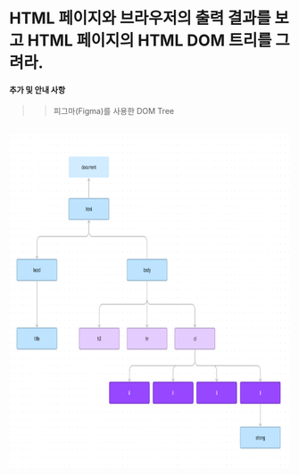 # HTML 페이지와 브라우저의 출력 결과를 보고 HTML 페이지의 HTML DOM 트리를 그려라.

 #### 추가 및 안내 사항

>    > 피그마(Figma)를 사용한 DOM Tree
>    > 

<br><img src="domtree.png" width="1000" height="600" title="px(픽셀) 크기 설정" alt="이미지"></img><br/>
